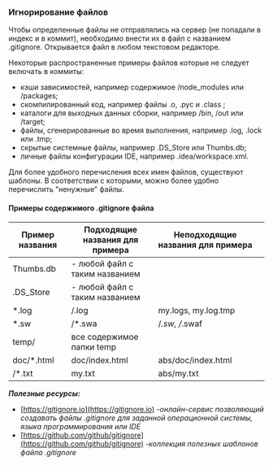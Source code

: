 ### Игнорирование файлов

Чтобы определенные файлы не отправлялись на сервер (не попадали в индекс и в коммит), необходимо внести их в файл с названием .gitignore. Открывается файл в любом текстовом редакторе. 

Некоторые распространенные примеры файлов которые не следует включать в коммиты:

+ кэши зависимостей, например содержимое /node_modules или /packages;
+ скомпилированный код, например файлы .o, .pyc и .class ;
+ каталоги для выходных данных сборки, например /bin, /out или /target;
+ файлы, сгенерированные во время выполнения, например .log, .lock или .tmp;
+ скрытые системные файлы, например .DS_Store или Thumbs.db;
+ личные файлы конфигурации IDE, например .idea/workspace.xml.

Для более удобного перечисления всех имен файлов, существуют шаблоны. В соответствии с которыми, можно более удобно перечислить "ненужные" файлы. 

#### **Примеры содержимого .gitignore файла**

| Пример названия | Подходящие названия для примера | Неподходящие названия для примера |   |
|-----------------|---------------------------------|-----------------------------------|---|
| Thumbs.db       | - любой файл с таким названием  |                                   |   |
| .DS_Store       | - любой файл с таким названием  |                                   |   |
| *.log           | /.log                           | my.logs, my.log.tmp               |   |
| *.sw            | /*.swa                          | /*.sw, /*.swaf                    |   |
| temp/           | все содержимое папки temp       |                                   |   |
| doc/*.html      | doc/index.html                  | abs/doc/index.html                |   |
| /*.txt          | my.txt                          | abs/my.txt                        |   |



***Полезные ресурсы:***
+ [https://gitignore.io](https://gitignore.io)
   *-онлайн-сервис позволяющий создавать файлы .gitignore для заданной операционной системы, языка программирования или IDE*
+ [https://github.com/github/gitignore](https://github.com/github/gitignore)
   *-коллекция полезных шаблонов файла .gitignore*